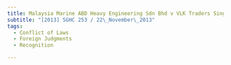 ```yaml
---
title: Malaysia Marine ABD Heavy Engineering Sdn Bhd v VLK Traders Singapore Pte Ltd
subtitle: "[2013] SGHC 253 / 22\_November\_2013"
tags:
  - Conflict of Laws
  - Foreign Judgments
  - Recognition

---
```


